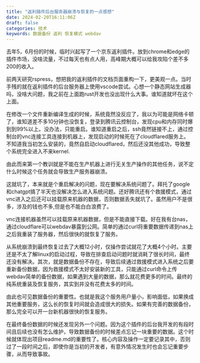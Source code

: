 ```yaml
---
title: "返利插件后台服务器崩溃与恢复的一点感想"
date: 2024-02-20T16:11:06Z
draft: false
categories: 技术
keywords: 数据备份 返利 恢复模式 webdav
---
```


去年5，6月份的时候，临时兴起写了一个京东返利插件。放到chrome和edge的插件市场，没啥流量，不过每天也有点人用，高峰期大概可以给我攻陷个差不多200的收入。

前两天研究rspress，想把我的返利插件的文档页面重构一下，更美观一点。当时手残的就在返利插件的后台服务器上使用vscode尝试。心想一个静态网站生成器吗，没啥大问题，我之前在上面跑rust开发也没出现什么大事。谁知道就坏在这个上面。

在修改一个文件重新编译生成的时候，系统竟然没反应了，我以为可能是网络卡顿了，谁知道差不多10分钟也没恢复，登录到腾讯云控制台，发现cpu和内存同时爆到到99%以上。没办法，只能重启。谁知道重启之后，ssh竟然链接不上，通过控制台的vnc连接工具连接到机器上，发现启动的时候死在了cloudflared服务上。不知道我当初怎么安装的，竟然自启动cloudflared，然后还没其他成功，导致整个系统完全进入不来kernel.

由此而来第一个教训就是不能在生产机器上进行无关生产操作的其他任务，说不定什么时候这个任务就会导致生产服务器崩溃。

这就坑了，本来就是个重启解决的问题，现在要解决系统问题了。拜托了google和chatgpt搞了半天也没解决怎么进入系统问题。还好腾讯还有个救援模式，通过vnc进入之后还可以挂载原来机器的数据，否则数据丢失就坑了。虽然用户不是很多，涉及的钱也不多,但是也不能白白浪费了。

vnc连接机器虽然可以挂载原来机器数据，但是不能直接下载。好在我有台nas，通过cloudflare可以webdav暴露到公网。简单的通过curl将重要数据传递到nas上之后我重装了服务器，然后很快的就恢复了服务。

从系统崩溃到最终恢复过去了大概12小时，仅操作尝试就花了大概4个小时。主要还是不太了解linux的启动过程，导致在排查启动问题时就消耗了很长时间，最终还没有解决。其次，就是数据备份不存在，导致后续通过救援模式进入系统之后要重新备份数据，因为救援模式不太好安装新的工具，只能通过curl命令上传webdav简单的备份数据，如果遇到大量的数据，那么就花费更多的时间。最终的纯系统重装及恢复服务，其实到并没有花费太多的时间。

由此也可见数据备份的重要性。也就是我这个服务用户量小，影响面低，如果换成其他重要服务，这么长的恢复时间就会造成很大的损失。如果有完善的数据备份，那么完全可以开一台新机器很快的恢复服务。

在最终备份数据的时候还发现另外一个问题。因为这个插件的后台我开发的有段时间且后续也没有怎么维护，导致数据备份的时候差点忘记一块重要的数据。这个时候就体现出项目readme.md的重要性了。核心内容及操作一定要记录其中，否则过了一段时间之后，即使你是当初的开发者，有意外情况发生时也会忘记重要步骤，从而导致事故。